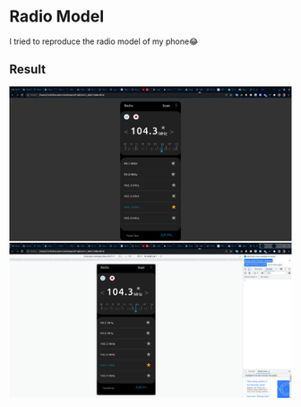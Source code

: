 # Radio Model
I tried to reproduce the radio model of my phone😂

## Result 
![Radio sketch](radio-sketch1.png) 
![Radio sketch](radio-sketch2.png) 
